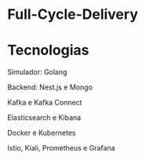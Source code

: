 # Full-Cycle-Delivery

# Tecnologias

Simulador: Golang

Backend: Nest.js e Mongo

Kafka e Kafka Connect

Elasticsearch e Kibana

Docker e Kubernetes

Istio, Kiali, Prometheus e Grafana

